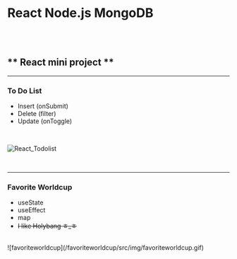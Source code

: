 # **React Node.js MongoDB**


<br/>
<br/>

## ** React mini project **



-------------------------------------------------------------
### **To Do List**
- Insert (onSubmit)
- Delete (filter)
- Update (onToggle)
<br/>

![React_Todolist](https://user-images.githubusercontent.com/87745990/139085144-dd21ed61-a694-444e-8189-db67d96bf02d.gif)





<br/>

-------------------------------------------------------------
### **Favorite Worldcup**
- useState
- useEffect
- map
- ~~I like Holybang ㅎ_ㅎ~~
<br/>
![favoriteworldcup](/favoriteworldcup/src/img/favoriteworldcup.gif)
